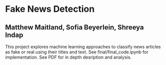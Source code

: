 # Fake News Detection
## Matthew Maitland, Sofia Beyerlein, Shreeya Indap

This project explores machine learning approaches to
classify news articles as fake or real using their titles and
text. See final/final_code.ipynb for implementation. See PDF for in depth desription and analysis. 
